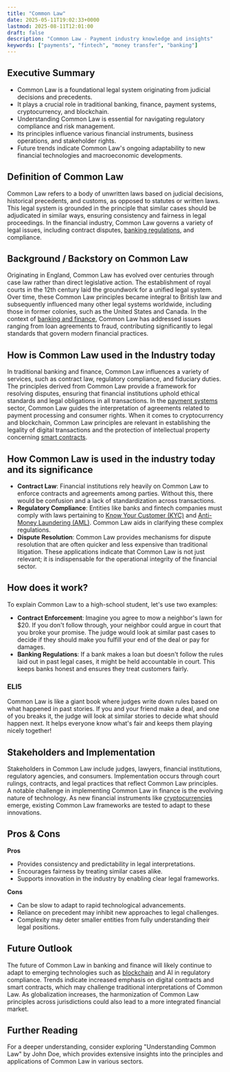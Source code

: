 ```yaml
---
title: "Common Law"
date: 2025-05-11T19:02:33+0000
lastmod: 2025-08-11T12:01:00
draft: false
description: "Common Law - Payment industry knowledge and insights"
keywords: ["payments", "fintech", "money transfer", "banking"]
---
```


## Executive Summary

  - Common Law is a foundational legal system originating from judicial decisions and precedents.
  - It plays a crucial role in traditional banking, finance, payment systems, cryptocurrency, and blockchain.
  - Understanding Common Law is essential for navigating regulatory compliance and risk management.
  - Its principles influence various financial instruments, business operations, and stakeholder rights.
  - Future trends indicate Common Law's ongoing adaptability to new financial technologies and macroeconomic developments.

## Definition of Common Law
Common Law refers to a body of unwritten laws based on judicial decisions, historical precedents, and customs, as opposed to statutes or written laws. This legal system is grounded in the principle that similar cases should be adjudicated in similar ways, ensuring consistency and fairness in legal proceedings. In the financial industry, Common Law governs a variety of legal issues, including contract disputes, [banking regulations](https://faisalkhanllc.xyz/resources/payments-wiki/b/banking/), and compliance.  

## Background / Backstory on Common Law
Originating in England, Common Law has evolved over centuries through case law rather than direct legislative action. The establishment of royal courts in the 12th century laid the groundwork for a unified legal system. Over time, these Common Law principles became integral to British law and subsequently influenced many other legal systems worldwide, including those in former colonies, such as the United States and Canada. In the context of [banking and finance](https://faisalkhanllc.xyz/resources/payments-wiki/b/banking-financial-services-and-insurance-bfsi/), Common Law has addressed issues ranging from loan agreements to fraud, contributing significantly to legal standards that govern modern financial practices.  

## How is Common Law used in the Industry today
In traditional banking and finance, Common Law influences a variety of services, such as contract law, regulatory compliance, and fiduciary duties. The principles derived from Common Law provide a framework for resolving disputes, ensuring that financial institutions uphold ethical standards and legal obligations in all transactions. In the [payment systems](https://faisalkhanllc.xyz/resources/payments-wiki/p/payments-as-a-service-paas/) sector, Common Law guides the interpretation of agreements related to payment processing and consumer rights. When it comes to cryptocurrency and blockchain, Common Law principles are relevant in establishing the legality of digital transactions and the protection of intellectual property concerning [smart contracts](https://faisalkhanllc.xyz/resources/payments-wiki/s/smart-contract/).  

## How Common Law is used in the industry today and its significance

- **Contract Law**: Financial institutions rely heavily on Common Law to enforce contracts and agreements among parties. Without this, there would be confusion and a lack of standardization across transactions.  
- **Regulatory Compliance**: Entities like banks and fintech companies must comply with laws pertaining to [Know Your Customer (KYC)](https://faisalkhanllc.xyz/resources/payments-wiki/k/know-your-customer-kyc/) and [Anti-Money Laundering (AML)](https://faisalkhanllc.xyz/resources/payments-wiki/a/anti-money-laundering-aml/). Common Law aids in clarifying these complex regulations.  
- **Dispute Resolution**: Common Law provides mechanisms for dispute resolution that are often quicker and less expensive than traditional litigation.
These applications indicate that Common Law is not just relevant; it is indispensable for the operational integrity of the financial sector.

## How does it work?
To explain Common Law to a high-school student, let's use two examples:  

- **Contract Enforcement**: Imagine you agree to mow a neighbor's lawn for $20. If you don't follow through, your neighbor could argue in court that you broke your promise. The judge would look at similar past cases to decide if they should make you fulfill your end of the deal or pay for damages.  
- **Banking Regulations**: If a bank makes a loan but doesn't follow the rules laid out in past legal cases, it might be held accountable in court. This keeps banks honest and ensures they treat customers fairly.

### ELI5
Common Law is like a giant book where judges write down rules based on what happened in past stories. If you and your friend make a deal, and one of you breaks it, the judge will look at similar stories to decide what should happen next. It helps everyone know what's fair and keeps them playing nicely together!  

## Stakeholders and Implementation
Stakeholders in Common Law include judges, lawyers, financial institutions, regulatory agencies, and consumers. Implementation occurs through court rulings, contracts, and legal practices that reflect Common Law principles. A notable challenge in implementing Common Law in finance is the evolving nature of technology. As new financial instruments like [cryptocurrencies](https://faisalkhanllc.xyz/resources/payments-wiki/c/cryptocurrency/) emerge, existing Common Law frameworks are tested to adapt to these innovations.  

## Pros & Cons
**Pros**  

- Provides consistency and predictability in legal interpretations.  
- Encourages fairness by treating similar cases alike.  
- Supports innovation in the industry by enabling clear legal frameworks.

**Cons**  

- Can be slow to adapt to rapid technological advancements.  
- Reliance on precedent may inhibit new approaches to legal challenges.  
- Complexity may deter smaller entities from fully understanding their legal positions.

## Future Outlook
The future of Common Law in banking and finance will likely continue to adapt to emerging technologies such as [blockchain](https://faisalkhanllc.xyz/resources/payments-wiki/b/blockchain/) and AI in regulatory compliance. Trends indicate increased emphasis on digital contracts and smart contracts, which may challenge traditional interpretations of Common Law. As globalization increases, the harmonization of Common Law principles across jurisdictions could also lead to a more integrated financial market.  

## Further Reading
For a deeper understanding, consider exploring "Understanding Common Law" by John Doe, which provides extensive insights into the principles and applications of Common Law in various sectors.